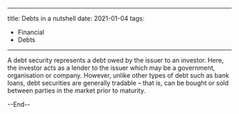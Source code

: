 
---
title: Debts in a nutshell
date: 2021-01-04
tags:
 - Financial
 - Debts
---
A debt security represents a debt owed by the issuer to an investor. Here, the investor acts as a lender to the issuer which may be a government, organisation or company. However, unlike other types of debt such as bank loans, debt securities are generally tradable – that is, can be bought or sold between parties in the market prior to maturity.

--End--